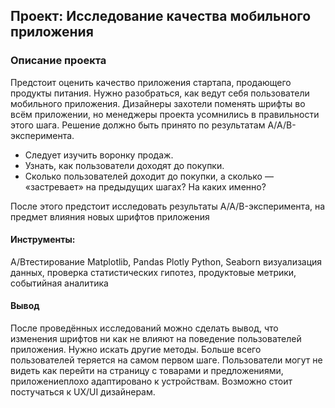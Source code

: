 ## Проект: Исследование качества мобильного приложения
### Описание проекта
Предстоит оценить качество приложения стартапа, продающего продукты питания. 
Нужно разобраться, как ведут себя пользователи мобильного приложения.
Дизайнеры захотели поменять шрифты во всём приложении, но менеджеры проекта усомнились в правильности этого шага. Решение должно быть принято по результатам A/A/B-эксперимента.

- Следует изучить воронку продаж. 
- Узнать, как пользователи доходят до покупки. 
- Сколько пользователей доходит до покупки, а сколько — «застревает» на предыдущих шагах? На каких именно?

После этого предстоит исследовать результаты A/A/B-эксперимента, на предмет влияния новых шрифтов приложения

#### Инструменты: 
A/Bтестирование Matplotlib, Pandas Plotly Python, Seaborn визуализация данных, проверка статистических гипотез, продуктовые метрики, событийная аналитика

#### Вывод
После проведённых исследований можно сделать вывод, что изменения шрифтов ни как не влияют на поведение пользователей приложения. Нужно искать другие методы. Больше всего пользователей теряется на самом первом шаге. Пользователи могут не видеть как перейти на страницу с товарами и предложениями, приложениеплохо адаптировано к устройствам. Возможно стоит постучаться к UX/UI дизайнерам.
